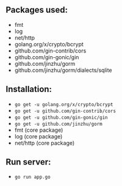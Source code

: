 ## Packages used:
* fmt
* log
* net/http
* golang.org/x/crypto/bcrypt
* github.com/gin-contrib/cors
* github.com/gin-gonic/gin
* github.com/jinzhu/gorm
* github.com/jinzhu/gorm/dialects/sqlite

## Installation:
* `go get -u golang.org/x/crypto/bcrypt`
* `go get -u github.com/gin-contrib/cors`
* `go get -u github.com/gin-gonic/gin`
* `go get -u github.com/jinzhu/gorm`
* fmt (core package)
* log (core package)
* net/http (core package)

## Run server:
* `go run app.go`
